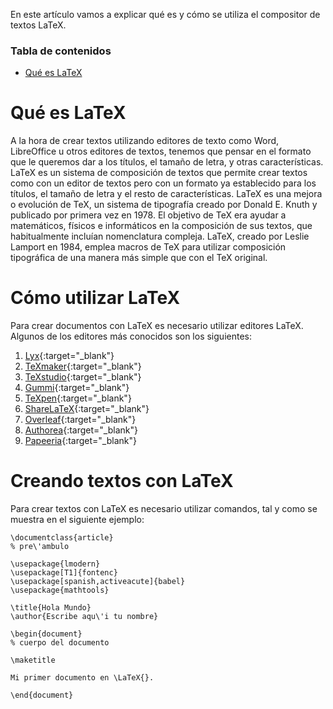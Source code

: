 En este artículo vamos a explicar qué es y cómo se utiliza el compositor de textos LaTeX.

### Tabla de contenidos
- [Qué es LaTeX](#qué-es-latex)

# Qué es LaTeX
A la hora de crear textos utilizando editores de texto como Word, LibreOffice u otros editores de textos, tenemos que pensar en el formato que le queremos dar a los títulos, el tamaño de letra, y otras características. LaTeX es un sistema de composición de textos que permite crear textos como con un editor de textos pero con un formato ya establecido para los títulos, el tamaño de letra y el resto de características.
LaTeX es una mejora o evolución de TeX, un sistema de tipografía creado por Donald E. Knuth y publicado por primera vez en 1978. El objetivo de TeX era ayudar a matemáticos, físicos e informáticos en la composición de sus textos, que habitualmente incluían nomenclatura compleja. LaTeX, creado por Leslie Lamport en 1984, emplea macros de TeX para utilizar composición tipográfica de una manera más simple que con el TeX original.

# Cómo utilizar LaTeX
Para crear documentos con LaTeX es necesario utilizar editores LaTeX. Algunos de los editores más conocidos son los siguientes:
1. [Lyx](https://www.lyx.org/){:target="_blank"}
2. [TeXmaker](https://www.xm1math.net/texmaker/){:target="_blank"}
3. [TeXstudio](https://www.texstudio.org){:target="_blank"}
4. [Gummi](https://github.com/alexandervdm/gummi){:target="_blank"}
5. [TeXpen](https://sourceforge.net/projects/texpen/){:target="_blank"}
6. [ShareLaTeX](https://www.sharelatex.com/){:target="_blank"}
7. [Overleaf](https://www.overleaf.com/project){:target="_blank"}
8. [Authorea](https://www.authorea.com/){:target="_blank"}
9. [Papeeria](https://www.papeeria.com/){:target="_blank"}

# Creando textos con LaTeX
Para crear textos con LaTeX es necesario utilizar comandos, tal y como se muestra en el siguiente ejemplo:
~~~
\documentclass{article}
% pre\'ambulo

\usepackage{lmodern}
\usepackage[T1]{fontenc}
\usepackage[spanish,activeacute]{babel}
\usepackage{mathtools}

\title{Hola Mundo}
\author{Escribe aqu\'i tu nombre}

\begin{document}
% cuerpo del documento

\maketitle

Mi primer documento en \LaTeX{}.

\end{document}
~~~
